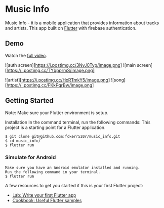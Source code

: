 # Music Info

Music Info - it is a mobile application that provides information about tracks and artists. This app built on [Flutter](https://flutter.dev/) with firebase authentication.

## Demo

Watch the [full video](https://youtu.be/1U8ityo9Kc8).

![auth screen][https://i.postimg.cc/3NvJ0Typ/image.png]
![main screen][https://i.postimg.cc/TYbpprmS/image.png]

![artist][https://i.postimg.cc/HxRTmkY5/image.png]
![song][https://i.postimg.cc/FKkPqrBw/image.png]

## Getting Started

Note: Make sure your Flutter environment is setup.

Installation
In the command terminal, run the following commands:
This project is a starting point for a Flutter application.

```
$ git clone git@github.com:fckerr520r/music_info.git
$ cd music_info/
$ flutter run

```



### Simulate for Android
```
Make sure you have an Android emulator installed and running.
Run the following command in your terminal.
$ flutter run
```


A few resources to get you started if this is your first Flutter project:

- [Lab: Write your first Flutter app](https://flutter.dev/docs/get-started/codelab)
- [Cookbook: Useful Flutter samples](https://flutter.dev/docs/cookbook)

